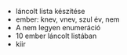 - láncolt lista készítése
- ember: knev, vnev, szul év, nem
- A nem legyen enumeráció
- 10 ember láncolt listában
- kiir